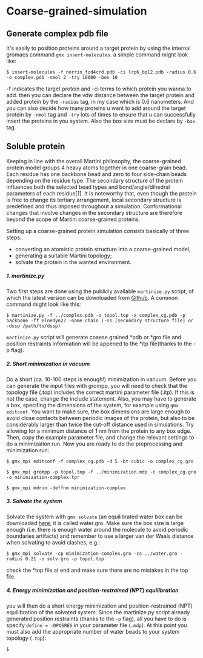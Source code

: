# Coarse-grained-simulation

## Generate complex pdb file
It's easily to position proteins around a target protein by using the internal gromacs command `gmx insert-molecules`.
a simple command might look like:
```shell
$ insert-molecules -f norrin_fzd4crd.pdb -ci lrp6_bp12.pdb -radius 0.6 -o complex.pdb -nmol 2 -try 10000 -box 10
```
-f indicates the target protein and -ci terms to which protein you wanna to add. then you can declare the vdw distance between the target protein and added protein by the `-radius` tag, in my case which is 0.6 nanometers. And you can also decide how many proteins u want to add around the target protein by `-nmol` tag and `-try` lots of times to ensure that u can successfully insert the proteins in you system. Also the box size must be declare by `-box` tag.

## Soluble protein
Keeping in line with the overall Martini philosophy, the coarse-grained protein model groups 4 heavy atoms together in one coarse-grain bead. Each residue has one backbone bead and zero to four side-chain beads depending on the residue type. The secondary structure of the protein influences both the selected bead types and bond/angle/dihedral parameters of each residue[1]. It is noteworthy that, even though the protein is free to change its tertiary arrangement, local secondary structure is predefined and thus imposed throughout a simulation. Conformational changes that involve changes in the secondary structure are therefore beyond the scope of Martini coarse-grained proteins.

Setting up a coarse-grained protein simulation consists basically of three steps:
- converting an atomistic protein structure into a coarse-grained model;
- generating a suitable Martini topology;
- solvate the protein in the wanted environment.

##### 1. martinize.py
Two first steps are done using the publicly available `martinize.py` script, of which the latest version can be downloaded from [Github](http://md.chem.rug.nl/index.php/tools2/proteins-and-bilayers/204-martinize). 
A common command might look like this:
```shell
$ martinize.py -f ../complex.pdb -o topol.top -x complex_cg.pdb -p backbone -ff elnedyn22 -name chain (-ss [secondary structure file] or -dssp /path/to/dssp)
```
`martinize.py` script will generate coaese grained *pdb or *gro file and position restraints information will be appened to the *itp file(thanks to the -p flag).
##### 2. Short minimization in vacuum
Do a short (ca. 10-100 steps is enough!) minimization in vacuum. Before you can generate the input files with grompp, you will need to check that the topology file (.top) includes the correct martini parameter file (.itp). If this is not the case, change the include statement. Also, you may have to generate a box, specifing the dimensions of the system, for example using `gmx editconf`. You want to make sure, the box dimensions are large enough to avoid close contacts between periodic images of the protein, but also to be considerably larger than twice the cut-off distance used in simulations. Try allowing for a minimum distance of 1 nm from the protein to any box edge. Then, copy the example parameter file, and change the relevant settings to do a minimization run. Now you are ready to do the preprocessing and minimization run:
```shell
$ gmx_mpi editconf -f complex_cg.pdb -d 5 -bt cubic -o complex_cg.gro

$ gmx_mpi grompp -p topol.top -f ../minimization.mdp -c complex_cg.gro -o minimization-complex.tpr

$ gmx_mpi mdrun -deffnm minimization-complex
```
##### 3. Solvate the system
 Solvate the system with `gmx solvate` (an equilibrated water box can be downloaded [here](http://md.chem.rug.nl/index.php/downloads/example-applications/63-pure-water-solvent); it is called water.gro. Make sure the box size is large enough (i.e. there is enough water around the molecule to avoid periodic boundaries artifacts) and remember to use a larger van der Waals distance when solvating to avoid clashes, e.g.:
 ```shell
 $ gmx_mpi solvate -cp minimization-complex.gro -cs ../water.gro -radius 0.21 -o solv.gro -p topol.top
 ```
 check the *top file at end and make sure there are no mistakes in the top file.
 
##### 4. Energy minimization and position-restrained (NPT) equilibration
you will then do a short energy minimization and position-restrained (NPT) equilibration of the solvated system. Since the martinize.py script already generated position restraints (thanks to the `-p` flag), all you have to do is specify `define = -DPOSRES` in your parameter file (`.mdp`). At this point you must also add the appropriate number of water beads to your system topology (`.top`):
```shell
$ 
 
